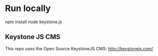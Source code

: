 # Run locally

npm install
node keystone.js

## Keystone JS CMS

This repo uses the Open Source KeystoneJS CMS: http://keystonejs.com/


